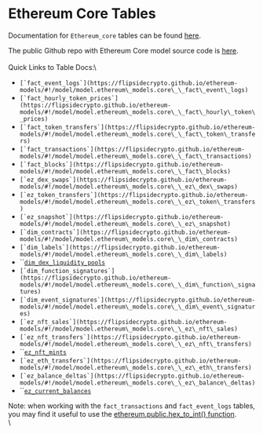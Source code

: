 # Ethereum Core Tables

Documentation for `Ethereum_core` tables can be found [here](https://flipsidecrypto.github.io/ethereum-models/#!/overview).&#x20;

The public Github repo with Ethereum Core model source code is [here](https://github.com/FlipsideCrypto/ethereum-models).\
\
Quick Links to Table Docs:\


* ``[`fact_event_logs`](https://flipsidecrypto.github.io/ethereum-models/#!/model/model.ethereum\_models.core\_\_fact\_event\_logs)``
* ``[`fact_hourly_token_prices`](https://flipsidecrypto.github.io/ethereum-models/#!/model/model.ethereum\_models.core\_\_fact\_hourly\_token\_prices)``
* ``[`fact_token_transfers`](https://flipsidecrypto.github.io/ethereum-models/#!/model/model.ethereum\_models.core\_\_fact\_token\_transfers)``
* ``[`fact_transactions`](https://flipsidecrypto.github.io/ethereum-models/#!/model/model.ethereum\_models.core\_\_fact\_transactions)``
* ``[`fact_blocks`](https://flipsidecrypto.github.io/ethereum-models/#!/model/model.ethereum\_models.core\_\_fact\_blocks)``
* ``[`ez_dex_swaps`](https://flipsidecrypto.github.io/ethereum-models/#!/model/model.ethereum\_models.core\_\_ez\_dex\_swaps)``
* ``[`ez_token_transfers`](https://flipsidecrypto.github.io/ethereum-models/#!/model/model.ethereum\_models.core\_\_ez\_token\_transfers)``
* ``[`ez_snapshot`](https://flipsidecrypto.github.io/ethereum-models/#!/model/model.ethereum\_models.core\_\_ez\_snapshot)``
* ``[`dim_contracts`](https://flipsidecrypto.github.io/ethereum-models/#!/model/model.ethereum\_models.core\_\_dim\_contracts)``
* ``[`dim_labels`](https://flipsidecrypto.github.io/ethereum-models/#!/model/model.ethereum\_models.core\_\_dim\_labels)``
* ``[`dim_dex_liquidity_pools`](https://flipsidecrypto.github.io/ethereum-models/#!/model/model.ethereum\_models.core\_\_dim\_dex\_liquidity\_pools)
* ``[`dim_function_signatures`](https://flipsidecrypto.github.io/ethereum-models/#!/model/model.ethereum\_models.core\_\_dim\_function\_signatures)``
* ``[`dim_event_signatures`](https://flipsidecrypto.github.io/ethereum-models/#!/model/model.ethereum\_models.core\_\_dim\_event\_signatures)``
* ``[`ez_nft_sales`](https://flipsidecrypto.github.io/ethereum-models/#!/model/model.ethereum\_models.core\_\_ez\_nft\_sales)``
* ``[`ez_nft_transfers`](https://flipsidecrypto.github.io/ethereum-models/#!/model/model.ethereum\_models.core\_\_ez\_nft\_transfers)``
* ``[`ez_nft_mints`](https://flipsidecrypto.github.io/ethereum-models/#!/model/model.ethereum\_models.core\_\_ez\_nft\_mints)
* ``[`ez_eth_transfers`](https://flipsidecrypto.github.io/ethereum-models/#!/model/model.ethereum\_models.core\_\_ez\_eth\_transfers)``
* ``[`ez_balance_deltas`](https://flipsidecrypto.github.io/ethereum-models/#!/model/model.ethereum\_models.core\_\_ez\_balance\_deltas)``
* ``[`ez_current_balances`](https://flipsidecrypto.github.io/ethereum-models/#!/model/model.ethereum\_models.core\_\_ez\_current\_balances)



Note: when working with the `fact_transactions` and `fact_event_logs` tables, you may find it useful to use the [ethereum.public.hex\_to\_int() function](function-ethereum.public.udf\_hex\_to\_int.md).\
\
